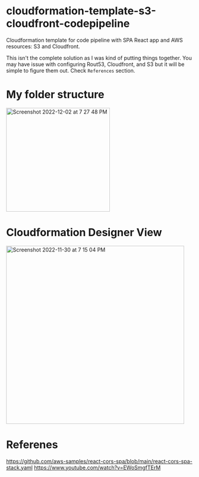 # cloudformation-template-s3-cloudfront-codepipeline
Cloudformation template for code pipeline with SPA React app and AWS resources: S3 and Cloudfront.

This isn't the complete solution as I was kind of putting things together. You may have issue with configuring Rout53, Cloudfront, and S3 but it will be simple to figure them out. Check `References` section.


# My folder structure
<img width="279" alt="Screenshot 2022-12-02 at 7 27 48 PM" src="https://user-images.githubusercontent.com/10393248/205420582-bc102415-9cc8-4918-ad9e-40e72c8db1c3.png">


# Cloudformation Designer View
<img width="479" alt="Screenshot 2022-11-30 at 7 15 04 PM" src="https://user-images.githubusercontent.com/10393248/204957603-0073f95d-db53-4b0f-82cb-e55581c07144.png">

# Referenes
https://github.com/aws-samples/react-cors-spa/blob/main/react-cors-spa-stack.yaml
https://www.youtube.com/watch?v=EWoSmgfTErM

